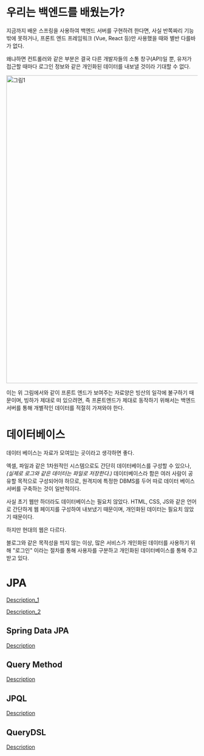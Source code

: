 # 우리는 백엔드를 배웠는가?
지금까지 배운 스프링을 사용하여 백엔드 서버를 구현하려 한다면, 사실 반쪽짜리 기능밖에 못하거나, 프론트 엔드 프레임워크 (Vue, React 등)만 사용했을 때와 별반 다를바가 없다.

왜냐하면 컨트롤러와 같은 부분은 결국 다른 개발자들의 소통 창구(API)일 뿐, 유저가 접근할 때마다 로그인 정보와 같은 개인화된 데이터를 내보낼 것이라 기대할 수 없다.

<img width="808" alt="그림1" src="https://user-images.githubusercontent.com/59782504/184634483-c619b20e-a177-4803-9a49-5383066b449b.png">

이는 위 그림에서와 같이 프론트 엔드가 보여주는 자료양은 빙산의 일각에 불구하기 때문이며, 빙하가 제대로 떠 있으려면, 즉 프론트엔드가 제대로 동작하기 위해서는 백엔드 서버를 통해 개별적인 데이터를 적절히 가져와야 한다.

# 데이터베이스

데이터 베이스는 자료가 모여있는 곳이라고 생각하면 좋다. 

엑셀, 파일과 같은 1차원적인 시스템으로도 간단히 데이터베이스를 구성할 수 있으나,_(실제로 로그와 같은 데이터는 파일로 저장한다.)_ 데이터베이스라 함은 여러 사람이 공유할 목적으로 구성되어야 하므로, 원격지에 특정한 DBMS를 두어 따로 데이터 베이스 서버를 구축하는 것이 일반적이다.

사실 초기 웹만 하더라도 데이터베이스는 필요치 않았다. HTML, CSS, JS와 같은 언어로 간단하게 웹 페이지를 구성하여 내보냈기 때문이며, 개인화된 데이터는 필요치 않았기 때문이다.

하지만 현대의 웹은 다르다. 

블로그와 같은 목적성을 띄지 않는 이상, 많은 서비스가 개인화된 데이터를 사용하기 위해 "로그인" 이라는 절차를 통해 사용자를 구분하고 개인화된 데이터베이스를 통해 주고 받고 있다.

# JPA

[Description_1](https://dbjh.tistory.com/77)

[Description_2](https://dbjh.tistory.com/80?category=853400) 

## Spring Data JPA

[Description](https://velog.io/@junho918/Spring-Data-Jpa-JPA..%EA%B7%B8%EB%9E%98-%EC%95%8C%EA%B2%A0%EC%96%B4..-%EA%B7%B8%EB%9E%98%EC%84%9C-%EC%8A%A4%ED%94%84%EB%A7%81-%EB%8D%B0%EC%9D%B4%ED%84%B0-JPA%EB%8A%94-%EC%96%B4%EB%96%BB%EA%B2%8C-%EC%93%B0%EB%8A%94%EB%8D%B0)

## Query Method

[Description](https://ppomelo.tistory.com/155)

## JPQL

[Description](https://wonit.tistory.com/470)

## QueryDSL

[Descriotion](https://ykh6242.tistory.com/107)
